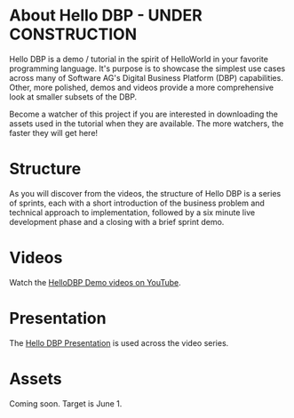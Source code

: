 # About Hello DBP - UNDER CONSTRUCTION
Hello DBP is a demo / tutorial in the spirit of HelloWorld in your favorite programming language. It's purpose is to showcase the simplest use cases across many of Software AG's Digital Business Platform (DBP) capabilities. Other, more polished, demos and videos provide a more comprehensive look at smaller subsets of the DBP.

Become a watcher of this project if you are interested in downloading the assets used in the tutorial when they are available. The more watchers, the faster they will get here!

# Structure
As you will discover from the videos, the structure of Hello DBP is a series of sprints, each with a short introduction of the business problem and technical approach to implementation, followed by a six minute live development phase and a closing with a brief sprint demo.

# Videos

Watch the [HelloDBP Demo videos on YouTube](https://www.youtube.com/playlist?list=PL3HwmrSYjxiOScRUnxfO_Pv_yrhVGSh7o).

# Presentation
The [Hello DBP Presentation](https://github.com/SoftwareAG/hello-dbp/raw/master/presentation/hello-dbp-presentation.pptx) is used across the video series.

# Assets
Coming soon. Target is June 1.
